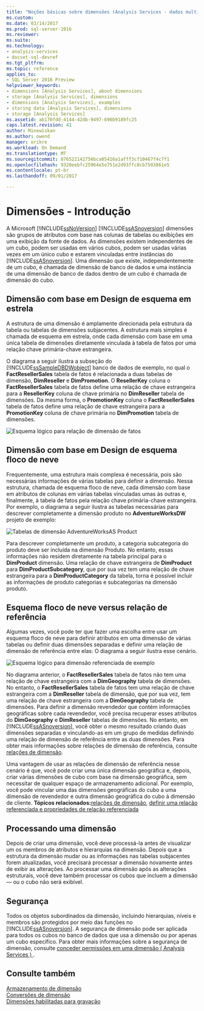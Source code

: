 ```yaml
---
title: "Noções básicas sobre dimensões (Analysis Services - dados multidimensionais) | Microsoft Docs"
ms.custom: 
ms.date: 03/14/2017
ms.prod: sql-server-2016
ms.reviewer: 
ms.suite: 
ms.technology:
- analysis-services
- docset-sql-devref
ms.tgt_pltfrm: 
ms.topic: reference
applies_to:
- SQL Server 2016 Preview
helpviewer_keywords:
- dimensions [Analysis Services], about dimensions
- storage [Analysis Services], dimensions
- dimensions [Analysis Services], examples
- storing data [Analysis Services], dimensions
- storage [Analysis Services]
ms.assetid: ab170fdd-4144-42db-9497-690b9189fc25
caps.latest.revision: 41
author: Minewiskan
ms.author: owend
manager: erikre
ms.workload: On Demand
ms.translationtype: MT
ms.sourcegitcommit: 876522142756bca05416a1afff3cf10467f4c7f1
ms.openlocfilehash: 9320eebfc25964e5e751e2d93ffc8cb7503861e5
ms.contentlocale: pt-br
ms.lasthandoff: 09/01/2017

---
```

# <a name="dimensions---introduction"></a>Dimensões - Introdução
  A Microsoft [!INCLUDE[ssNoVersion](../../includes/ssnoversion-md.md)] [!INCLUDE[ssASnoversion](../../includes/ssasnoversion-md.md)] dimensões são grupos de atributos com base nas colunas de tabelas ou exibições em uma exibição da fonte de dados. As dimensões existem independentes de um cubo, podem ser usadas em vários cubos, podem ser usadas várias vezes em um único cubo e estarem vinculadas entre instâncias do [!INCLUDE[ssASnoversion](../../includes/ssasnoversion-md.md)]. Uma dimensão que existe, independentemente de um cubo, é chamada de dimensão de banco de dados e uma instância de uma dimensão de banco de dados dentro de um cubo é chamada de dimensão do cubo.  
  
## <a name="dimension-based-on-a-star-schema-design"></a>Dimensão com base em Design de esquema em estrela  
 A estrutura de uma dimensão é amplamente direcionada pela estrutura da tabela ou tabelas de dimensões subjacentes. A estrutura mais simples é chamada de esquema em estrela, onde cada dimensão com base em uma única tabela de dimensões diretamente vinculada à tabela de fatos por uma relação chave primária-chave estrangeira.  
  
 O diagrama a seguir ilustra a subseção do [!INCLUDE[ssSampleDBDWobject](../../includes/sssampledbdwobject-md.md)] banco de dados de exemplo, no qual o **FactResellerSales** tabela de fatos é relacionada a duas tabelas de dimensão, **DimReseller** e **DimPromotion**. O **ResellerKey** coluna o **FactResellerSales** tabela de fatos define uma relação de chave estrangeira para a **ResellerKey** coluna de chave primária no  **DimReseller** tabela de dimensões. Da mesma forma, o **PromotionKey** coluna o **FactResellerSales** tabela de fatos define uma relação de chave estrangeira para a **PromotionKey** coluna de chave primária no  **DimPromotion** tabela de dimensões.  
  
 ![Esquema lógico para relação de dimensão de fatos](../../analysis-services/multidimensional-models-olap-logical-dimension-objects/media/dimfactrelationship.gif "esquema lógico para relação de dimensão de fatos")  
  
## <a name="dimension-based-on-a-snowflake-schema-design"></a>Dimensão com base em Design de esquema floco de neve   
 Frequentemente, uma estrutura mais complexa é necessária, pois são necessárias informações de várias tabelas para definir a dimensão. Nessa estrutura, chamada de esquema floco de neve, cada dimensão com base em atributos de colunas em várias tabelas vinculadas umas às outras e, finalmente, à tabela de fatos pela relação chave primária-chave estrangeira. Por exemplo, o diagrama a seguir ilustra as tabelas necessárias para descrever completamente a dimensão produto no **AdventureWorksDW** projeto de exemplo:  
  
 ![Tabelas de dimensão AdventureWorksAS Product](../../analysis-services/multidimensional-models-olap-logical-dimension-objects/media/dimproduct.gif "tabelas de dimensão AdventureWorksAS Product")  
  
 Para descrever completamente um produto, a categoria subcategoria do produto deve ser incluída na dimensão Produto. No entanto, essas informações não residem diretamente na tabela principal para o **DimProduct** dimensão. Uma relação de chave estrangeira de **DimProduct** para **DimProductSubcategory**, que por sua vez tem uma relação de chave estrangeira para a **DimProductCategory** da tabela, torna é possível incluir as informações de produto categorias e subcategorias na dimensão produto.  
  
## <a name="snowflake-schema-versus-reference-relationship"></a>Esquema floco de neve versus relação de referência  
 Algumas vezes, você pode ter que fazer uma escolha entre usar um esquema floco de neve para definir atributos em uma dimensão de várias tabelas ou definir duas dimensões separadas e definir uma relação de dimensão de referência entre elas: O diagrama a seguir ilustra esse cenário.  
  
 ![Esquema lógico para dimensão referenciada de exemplo](../../analysis-services/multidimensional-models-olap-logical-dimension-objects/media/dimindirect.gif "esquema lógico para dimensão referenciada de exemplo")  
  
 No diagrama anterior, o **FactResellerSales** tabela de fatos não tem uma relação de chave estrangeira com a **DimGeography** tabela de dimensões. No entanto, o **FactResellerSales** tabela de fatos tem uma relação de chave estrangeira com a **DimReseller** tabela de dimensão, que por sua vez, tem uma relação de chave estrangeira com a  **DimGeography** tabela de dimensões. Para definir a dimensão revendedor que contém informações geográficas sobre cada revendedor, você precisa recuperar esses atributos do **DimGeography** e **DimReseller** tabelas de dimensões. No entanto, em [!INCLUDE[ssASnoversion](../../includes/ssasnoversion-md.md)], você obter o mesmo resultado criando duas dimensões separadas e vinculando-as em um grupo de medidas definindo uma relação de dimensão de referência entre as duas dimensões. Para obter mais informações sobre relações de dimensão de referência, consulte [relações de dimensão](../../analysis-services/multidimensional-models-olap-logical-cube-objects/dimension-relationships.md).  
  
 Uma vantagem de usar as relações de dimensão de referência nesse cenário é que, você pode criar uma única dimensão geográfica e, depois, criar várias dimensões de cubo com base na dimensão geográfica, sem necessitar de qualquer espaço de armazenamento adicional. Por exemplo, você pode vincular uma das dimensões geográficas do cubo a uma dimensão de revendedor e outra dimensão geográfica do cubo à dimensão de cliente. **Tópicos relacionados:**[relações de dimensão](../../analysis-services/multidimensional-models-olap-logical-cube-objects/dimension-relationships.md), [definir uma relação referenciada e propriedades de relação referenciada](../../analysis-services/multidimensional-models/define-a-referenced-relationship-and-referenced-relationship-properties.md)  
  
## <a name="processing-a-dimension"></a>Processando uma dimensão  
 Depois de criar uma dimensão, você deve processá-la antes de visualizar um os membros de atributos e hierarquias na dimensão. Depois que a estrutura da dimensão mudar ou as informações nas tabelas subjacentes forem atualizadas, você precisará processar a dimensão novamente antes de exibir as alterações. Ao processar uma dimensão após as alterações estruturais, você deve também processar os cubos que incluem a dimensão — ou o cubo não será exibível.  
  
## <a name="security"></a>Segurança  
 Todos os objetos subordinados da dimensão, incluindo hierarquias, níveis e membros são protegidos por meio das funções no [!INCLUDE[ssASnoversion](../../includes/ssasnoversion-md.md)]. A segurança de dimensão pode ser aplicada para todos os cubos no banco de dados que usa a dimensão ou por apenas um cubo específico. Para obter mais informações sobre a segurança de dimensão, consulte [conceder permissões em uma dimensão &#40; Analysis Services &#41; ](../../analysis-services/multidimensional-models/grant-permissions-on-a-dimension-analysis-services.md).  
  
## <a name="see-also"></a>Consulte também  
 [Armazenamento de dimensão](../../analysis-services/multidimensional-models-olap-logical-dimension-objects/dimensions-storage.md)   
 [Conversões de dimensão](../../analysis-services/multidimensional-models-olap-logical-dimension-objects/dimension-translations.md)   
 [Dimensões habilitadas para gravação](../../analysis-services/multidimensional-models-olap-logical-dimension-objects/write-enabled-dimensions.md)  
  
  

